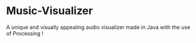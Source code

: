 # Music-Visualizer
A unique and visually appealing audio visualizer made in Java with the use of Processing !
